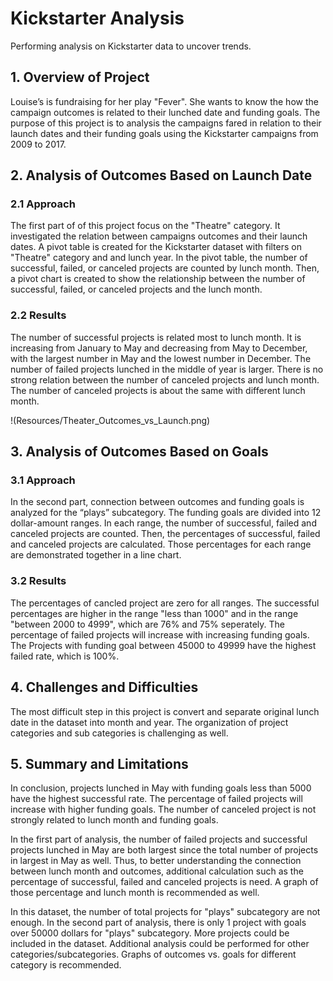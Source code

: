 # Kickstarter Analysis
Performing analysis on Kickstarter data to uncover trends.

## 1. Overview of Project

Louise’s is fundraising for her play "Fever". She wants to know the how the campaign outcomes is related to their lunched date and funding goals. The purpose of this project is to analysis the campaigns fared in relation to their launch dates and their funding goals using the Kickstarter campaigns from 2009 to 2017.


## 2. Analysis of Outcomes Based on Launch Date

  ### 2.1 Approach

The first part of of this project focus on the "Theatre" category. It investigated the relation between campaigns outcomes and their launch dates. A pivot table is created for the Kickstarter dataset with filters on "Theatre" category and and lunch year. In the pivot table, the number of successful, failed, or canceled projects are counted by lunch month. Then, a pivot chart is created to show the relationship between the number of successful, failed, or canceled projects and the lunch month. 


  ### 2.2 Results

The number of successful projects is related most to lunch month. It is increasing from January to May and decreasing from May to December, with the largest number in May and the lowest number in December. The number of failed projects lunched in the middle of year is larger. There is no strong relation between the number of canceled projects and lunch month. The number of canceled projects is about the same with different lunch month.

!(Resources/Theater_Outcomes_vs_Launch.png)

## 3. Analysis of Outcomes Based on Goals

  ### 3.1 Approach

In the second part, connection between outcomes and funding goals is analyzed for the “plays” subcategory. The funding goals are divided into 12 dollar-amount ranges. In each range, the number of successful, failed and canceled projects are counted. Then, the percentages of successful, failed and canceled projects are calculated. Those percentages for each range are demonstrated together in a line chart.


  ### 3.2 Results

The percentages of cancled project are zero for all ranges. The successful percentages are higher in the range "less than 1000" and in the range "between 2000 to 4999", which are 76% and 75% seperately. The percentage of failed projects will increase with increasing funding goals. The Projects with funding goal between 45000 to 49999 have the highest failed rate, which is 100%.  


## 4. Challenges and Difficulties

The most difficult step in this project is convert and separate original lunch date in the dataset into month and year. The organization of project categories and sub categories is challenging as well.


## 5. Summary and Limitations

In conclusion, projects lunched in May with funding goals less than 5000 have the highest successful rate. The percentage of failed projects will increase with higher funding goals. The number of canceled project is not strongly related to lunch month and funding goals. 

In the first part of analysis, the number of failed projects and successful projects lunched in May are both largest since the total number of projects in largest in May as well. Thus, to better understanding the connection between lunch month and outcomes, additional calculation such as the percentage of successful, failed and canceled projects is need. A graph of those percentage and lunch month is recommended as well.

In this dataset, the number of total projects for "plays" subcategory are not enough. In the second part of analysis, there is only 1 project with goals over 50000 dollars for "plays" subcategory. More projects could be included in the dataset. Additional analysis could be performed for other categories/subcategories. Graphs of outcomes vs. goals for different category is recommended.
